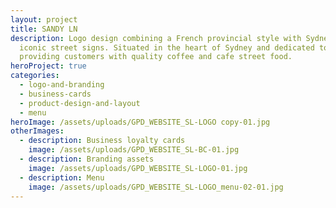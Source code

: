 ```yaml
---
layout: project
title: SANDY LN
description: Logo design combining a French provincial style with Sydney’s
  iconic street signs. Situated in the heart of Sydney and dedicated to
  providing customers with quality coffee and cafe street food.
heroProject: true
categories:
  - logo-and-branding
  - business-cards
  - product-design-and-layout
  - menu
heroImage: /assets/uploads/GPD_WEBSITE_SL-LOGO copy-01.jpg
otherImages:
  - description: Business loyalty cards
    image: /assets/uploads/GPD_WEBSITE_SL-BC-01.jpg
  - description: Branding assets
    image: /assets/uploads/GPD_WEBSITE_SL-LOGO-01.jpg
  - description: Menu
    image: /assets/uploads/GPD_WEBSITE_SL-LOGO_menu-02-01.jpg
---
```

